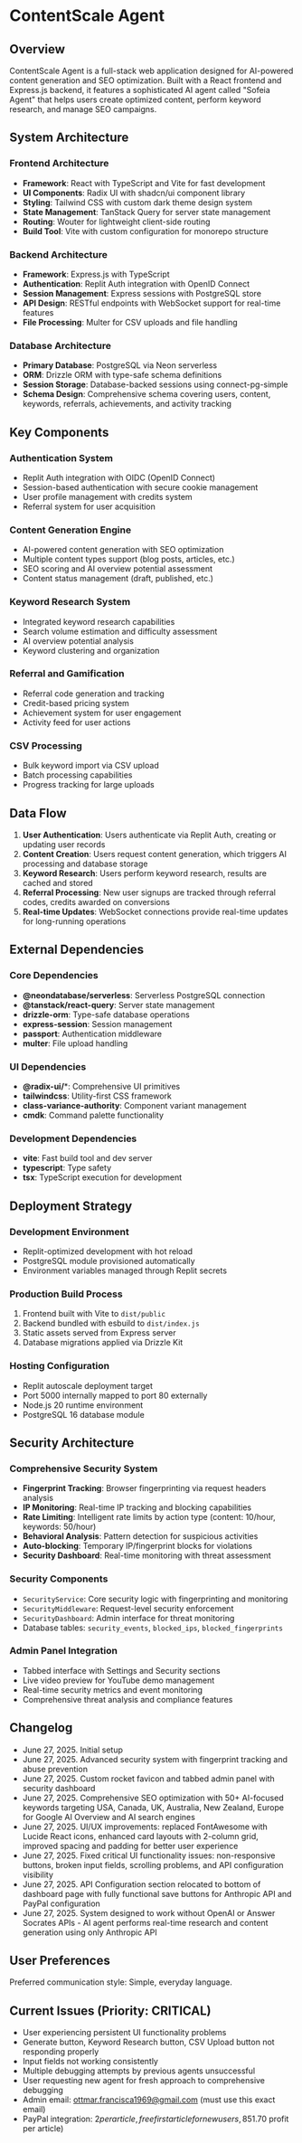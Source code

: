 # ContentScale Agent

## Overview

ContentScale Agent is a full-stack web application designed for AI-powered content generation and SEO optimization. Built with a React frontend and Express.js backend, it features a sophisticated AI agent called "Sofeia Agent" that helps users create optimized content, perform keyword research, and manage SEO campaigns.

## System Architecture

### Frontend Architecture
- **Framework**: React with TypeScript and Vite for fast development
- **UI Components**: Radix UI with shadcn/ui component library
- **Styling**: Tailwind CSS with custom dark theme design system
- **State Management**: TanStack Query for server state management
- **Routing**: Wouter for lightweight client-side routing
- **Build Tool**: Vite with custom configuration for monorepo structure

### Backend Architecture
- **Framework**: Express.js with TypeScript
- **Authentication**: Replit Auth integration with OpenID Connect
- **Session Management**: Express sessions with PostgreSQL store
- **API Design**: RESTful endpoints with WebSocket support for real-time features
- **File Processing**: Multer for CSV uploads and file handling

### Database Architecture
- **Primary Database**: PostgreSQL via Neon serverless
- **ORM**: Drizzle ORM with type-safe schema definitions
- **Session Storage**: Database-backed sessions using connect-pg-simple
- **Schema Design**: Comprehensive schema covering users, content, keywords, referrals, achievements, and activity tracking

## Key Components

### Authentication System
- Replit Auth integration with OIDC (OpenID Connect)
- Session-based authentication with secure cookie management
- User profile management with credits system
- Referral system for user acquisition

### Content Generation Engine
- AI-powered content generation with SEO optimization
- Multiple content types support (blog posts, articles, etc.)
- SEO scoring and AI overview potential assessment
- Content status management (draft, published, etc.)

### Keyword Research System
- Integrated keyword research capabilities
- Search volume estimation and difficulty assessment
- AI overview potential analysis
- Keyword clustering and organization

### Referral and Gamification
- Referral code generation and tracking
- Credit-based pricing system
- Achievement system for user engagement
- Activity feed for user actions

### CSV Processing
- Bulk keyword import via CSV upload
- Batch processing capabilities
- Progress tracking for large uploads

## Data Flow

1. **User Authentication**: Users authenticate via Replit Auth, creating or updating user records
2. **Content Creation**: Users request content generation, which triggers AI processing and database storage
3. **Keyword Research**: Users perform keyword research, results are cached and stored
4. **Referral Processing**: New user signups are tracked through referral codes, credits awarded on conversions
5. **Real-time Updates**: WebSocket connections provide real-time updates for long-running operations

## External Dependencies

### Core Dependencies
- **@neondatabase/serverless**: Serverless PostgreSQL connection
- **@tanstack/react-query**: Server state management
- **drizzle-orm**: Type-safe database operations
- **express-session**: Session management
- **passport**: Authentication middleware
- **multer**: File upload handling

### UI Dependencies
- **@radix-ui/***: Comprehensive UI primitives
- **tailwindcss**: Utility-first CSS framework
- **class-variance-authority**: Component variant management
- **cmdk**: Command palette functionality

### Development Dependencies
- **vite**: Fast build tool and dev server
- **typescript**: Type safety
- **tsx**: TypeScript execution for development

## Deployment Strategy

### Development Environment
- Replit-optimized development with hot reload
- PostgreSQL module provisioned automatically
- Environment variables managed through Replit secrets

### Production Build Process
1. Frontend built with Vite to `dist/public`
2. Backend bundled with esbuild to `dist/index.js`
3. Static assets served from Express server
4. Database migrations applied via Drizzle Kit

### Hosting Configuration
- Replit autoscale deployment target
- Port 5000 internally mapped to port 80 externally
- Node.js 20 runtime environment
- PostgreSQL 16 database module

## Security Architecture

### Comprehensive Security System
- **Fingerprint Tracking**: Browser fingerprinting via request headers analysis
- **IP Monitoring**: Real-time IP tracking and blocking capabilities  
- **Rate Limiting**: Intelligent rate limits by action type (content: 10/hour, keywords: 50/hour)
- **Behavioral Analysis**: Pattern detection for suspicious activities
- **Auto-blocking**: Temporary IP/fingerprint blocks for violations
- **Security Dashboard**: Real-time monitoring with threat assessment

### Security Components
- `SecurityService`: Core security logic with fingerprinting and monitoring
- `SecurityMiddleware`: Request-level security enforcement
- `SecurityDashboard`: Admin interface for threat monitoring
- Database tables: `security_events`, `blocked_ips`, `blocked_fingerprints`

### Admin Panel Integration
- Tabbed interface with Settings and Security sections
- Live video preview for YouTube demo management
- Real-time security metrics and event monitoring
- Comprehensive threat analysis and compliance features

## Changelog

- June 27, 2025. Initial setup
- June 27, 2025. Advanced security system with fingerprint tracking and abuse prevention
- June 27, 2025. Custom rocket favicon and tabbed admin panel with security dashboard
- June 27, 2025. Comprehensive SEO optimization with 50+ AI-focused keywords targeting USA, Canada, UK, Australia, New Zealand, Europe for Google AI Overview and AI search engines
- June 27, 2025. UI/UX improvements: replaced FontAwesome with Lucide React icons, enhanced card layouts with 2-column grid, improved spacing and padding for better user experience
- June 27, 2025. Fixed critical UI functionality issues: non-responsive buttons, broken input fields, scrolling problems, and API configuration visibility
- June 27, 2025. API Configuration section relocated to bottom of dashboard page with fully functional save buttons for Anthropic API and PayPal configuration
- June 27, 2025. System designed to work without OpenAI or Answer Socrates APIs - AI agent performs real-time research and content generation using only Anthropic API

## User Preferences

Preferred communication style: Simple, everyday language.

## Current Issues (Priority: CRITICAL)
- User experiencing persistent UI functionality problems
- Generate button, Keyword Research button, CSV Upload button not responding properly
- Input fields not working consistently 
- Multiple debugging attempts by previous agents unsuccessful
- User requesting new agent for fresh approach to comprehensive debugging
- Admin email: ottmar.francisca1969@gmail.com (must use this exact email)
- PayPal integration: $2 per article, free first article for new users, 85% profit margin ($1.70 profit per article)